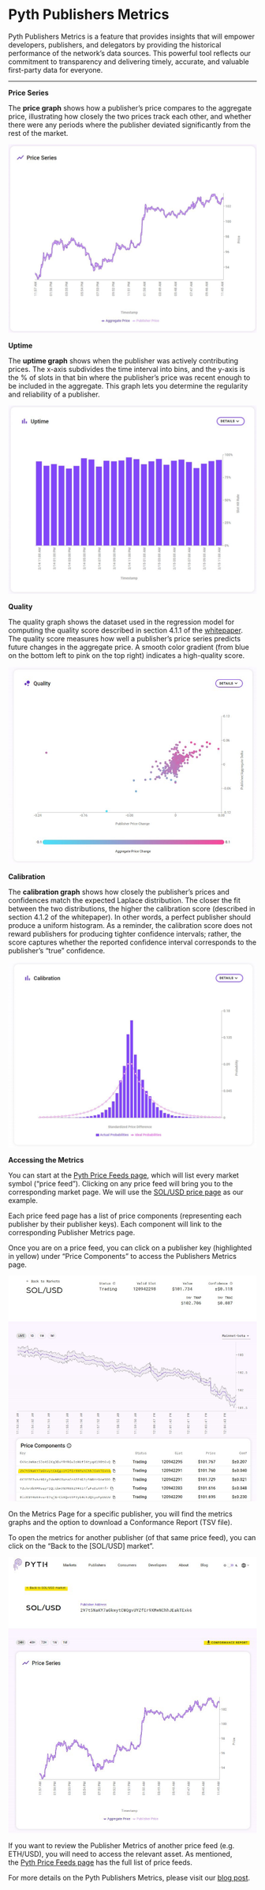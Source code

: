 # Pyth Publishers Metrics

Pyth Publishers Metrics is a feature that provides insights that will empower developers, publishers, and delegators by providing the historical performance of the network’s data sources. This powerful tool reflects our commitment to transparency and delivering timely, accurate, and valuable first-party data for everyone.

---

**Price Series**

The **price graph** shows how a publisher’s price compares to the aggregate price, illustrating how closely the two prices track each other, and whether there were any periods where the publisher deviated significantly from the rest of the market.

![](../.gitbook/assets/publisher-metrics/1_ybM6UzoRYw0OXUZ0FURlJw.jpeg)

**Uptime**

The **uptime graph** shows when the publisher was actively contributing prices. The x-axis subdivides the time interval into bins, and the y-axis is the % of slots in that bin where the publisher’s price was recent enough to be included in the aggregate. This graph lets you determine the regularity and reliability of a publisher.

![](../.gitbook/assets/publisher-metrics/1_HnDeXZSuCMvA_jNwxdonUg.jpeg)

**Quality**

The quality graph shows the dataset used in the regression model for computing the quality score described in section 4.1.1 of the [whitepaper](https://pyth.network/whitepaper.pdf). The quality score measures how well a publisher’s price series predicts future changes in the aggregate price. A smooth color gradient (from blue on the bottom left to pink on the top right) indicates a high-quality score.

![](../.gitbook/assets/publisher-metrics/1_lWAHXKSWBCOImAwszfl2qA.jpeg)

**Calibration**

The **calibration graph** shows how closely the publisher’s prices and confidences match the expected Laplace distribution. The closer the fit between the two distributions, the higher the calibration score (described in section 4.1.2 of the whitepaper). In other words, a perfect publisher should produce a uniform histogram. As a reminder, the calibration score does not reward publishers for producing tighter confidence intervals; rather, the score captures whether the reported confidence interval corresponds to the publisher’s “true” confidence.

![](../.gitbook/assets/publisher-metrics/1_V-AoQObS6SJLeIeUSwDUdg.jpeg)

**Accessing the Metrics**

You can start at the [Pyth Price Feeds page](https://pyth.network/price-feeds/), which will list every market symbol (“price feed”). Clicking on any price feed will bring you to the corresponding market page. We will use the [SOL/USD price page](https://pyth.network/price-feeds/#Crypto.SOL/USD) as our example.

Each price feed page has a list of price components (representing each publisher by their publisher keys). Each component will link to the corresponding Publisher Metrics page.

Once you are on a price feed, you can click on a publisher key (highlighted in yellow) under “Price Components” to access the Publishers Metrics page.

![](../.gitbook/assets/publisher-metrics/1_7NkoWaF_c3EC61hCNt1w_Q.jpeg)

On the Metrics Page for a specific publisher, you will find the metrics graphs and the option to download a Conformance Report (TSV file).

To open the metrics for another publisher (of that same price feed), you can click on the “Back to the [SOL/USD] market”.

![](../.gitbook/assets/publisher-metrics/1_E52zxcRWkTtUAIAggbU-6Q.jpeg)

If you want to review the Publisher Metrics of another price feed (e.g. ETH/USD), you will need to access the relevant asset. As mentioned, the [Pyth Price Feeds page](https://pyth.network/price-feeds/) has the full list of price feeds.

For more details on the Pyth Publishers Metrics, please visit our [blog post](https://pythnetwork.medium.com/introducing-pyth-publishers-metrics-3b20de6f1bf3).